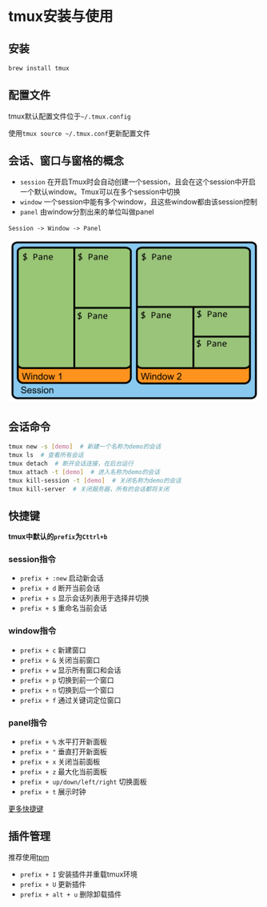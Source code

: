 # tmux安装与使用

## 安装

```bash
brew install tmux
```

## 配置文件

tmux默认配置文件位于`~/.tmux.config`

使用`tmux source ~/.tmux.conf`更新配置文件

## 会话、窗口与窗格的概念

- `session` 在开启Tmux时会自动创建一个session，且会在这个session中开启一个默认window。Tmux可以在多个session中切换
- `window` 一个session中能有多个window，且这些window都由该session控制
- `panel` 由window分割出来的单位叫做panel

`Session -> Window -> Panel`

![session_window_panel](../pics/tmux_session_window_panel.svg)

## 会话命令

```bash
tmux new -s [demo]  # 新建一个名称为demo的会话
tmux ls  # 查看所有会话
tmux detach  # 断开会话连接，在后台运行
tmux attach -t [demo]  # 进入名称为demo的会话
tmux kill-session -t [demo]  # 关闭名称为demo的会话
tmux kill-server  # 关闭服务器，所有的会话都将关闭
```

## 快捷键

**tmux中默认的`prefix`为`Cttrl+b`**

### session指令

- `prefix + :new` 启动新会话
- `prefix + d` 断开当前会话
- `prefix + s` 显示会话列表用于选择并切换
- `prefix + $` 重命名当前会话

### window指令

- `prefix + c` 新建窗口
- `prefix + &` 关闭当前窗口
- `prefix + w` 显示所有窗口和会话
- `prefix + p` 切换到前一个窗口
- `prefix + n` 切换到后一个窗口
- `prefix + f` 通过关键词定位窗口

### panel指令

- `prefix + %` 水平打开新面板
- `prefix + "` 垂直打开新面板
- `prefix + x` 关闭当前面板
- `prefix + z` 最大化当前面板
- `prefix + up/down/left/right` 切换面板
- `prefix + t` 展示时钟

[更多快捷键](http://louiszhai.github.io/2017/09/30/tmux/)

## 插件管理

推荐使用[tpm](https://github.com/tmux-plugins/tpm)

- `prefix + I` 安装插件并重载tmux环境
- `prefix + U` 更新插件
- `prefix + alt + u` 删除卸载插件